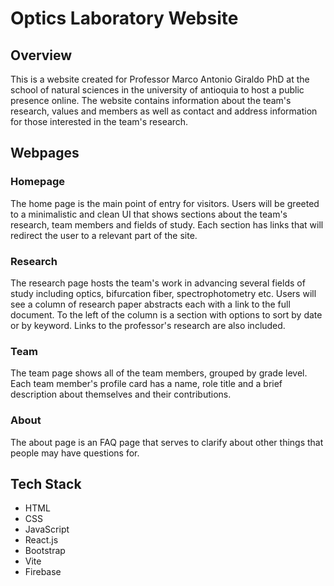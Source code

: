 # Optics Laboratory Website

## Overview
This is a website created for Professor Marco Antonio Giraldo PhD at the school of natural sciences in the university of antioquia to host a public presence online. The website contains information about the team's research, values and members as well as contact and address information for those interested in the team's research.

## Webpages

### Homepage
The home page is the main point of entry for visitors. Users will be greeted to a minimalistic and clean UI that shows sections about the team's research, team members and fields of study. Each section has links that will redirect the user to a relevant part of the site.

### Research
The research page hosts the team's work in advancing several fields of study including optics, bifurcation fiber, spectrophotometry etc. Users will see a column of research paper abstracts each with a link to the full document. To the left of the column is a section with options to sort by date or by keyword. Links to the professor's research are also included.

### Team
The team page shows all of the team members, grouped by grade level. Each team member's profile card has a name, role title and a brief description about themselves and their contributions. 

### About
The about page is an FAQ page that serves to clarify about other things that people may have questions for.

## Tech Stack

- HTML
- CSS
- JavaScript
- React.js
- Bootstrap
- Vite
- Firebase